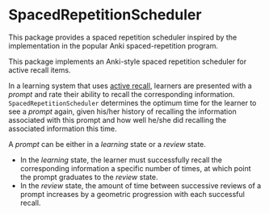 # SpacedRepetitionScheduler

This package provides a spaced repetition scheduler inspired by the implementation in the popular Anki spaced-repetition program.

This package implements an Anki-style spaced repetition scheduler for active recall items.

In a learning system that uses [active recall](https://en.wikipedia.org/wiki/Active_recall), learners are presented with a *prompt* and rate their ability to recall the corresponding information. `SpacedRepetitionScheduler` determines the optimum time for the learner to see a *prompt* again, given his/her history of recalling the information associated with this prompt and how well he/she did recalling the associated information this time.

A *prompt* can be either in a *learning* state or a *review* state.

- In the *learning* state, the learner must successfully recall the corresponding information a specific number of times, at which point the prompt graduates to the *review* state.
- In the *review* state, the amount of time between successive reviews of a prompt increases by a geometric progression with each successful recall.
